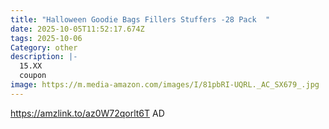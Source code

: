 ```yaml
---
title: "Halloween Goodie Bags Fillers Stuffers -28 Pack  "
date: 2025-10-05T11:52:17.674Z
tags: 2025-10-06
Category: other
description: |-
  15.XX
  coupon
image: https://m.media-amazon.com/images/I/81pbRI-UQRL._AC_SX679_.jpg
---
```

https://amzlink.to/az0W72qorlt6T     AD